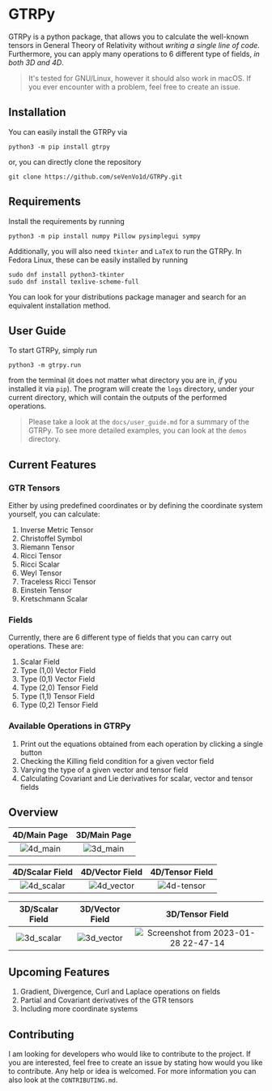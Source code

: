 # GTRPy

GTRPy is a python package, that allows you to calculate the well-known tensors in General Theory of Relativity without *writing a single line of code*. Furthermore, you can apply many operations to 6 different type of fields, *in both 3D and 4D*.

> It's tested for GNU/Linux, however it should also work in macOS. If you ever encounter with a problem, feel free to create an issue.

## Installation

You can easily install the GTRPy via

    python3 -m pip install gtrpy

or, you can directly clone the repository

    git clone https://github.com/seVenVo1d/GTRPy.git

## Requirements

Install the requirements by running

    python3 -m pip install numpy Pillow pysimplegui sympy

Additionally, you will also need `tkinter` and `LaTeX` to run the GTRPy. In Fedora Linux, these can be easily installed by running

    sudo dnf install python3-tkinter
    sudo dnf install texlive-scheme-full

You can look for your distributions package manager and search for an equivalent installation method.

## User Guide

To start GTRPy, simply run

    python3 -m gtrpy.run

from the terminal (it does not matter what directory you are in, *if* you installed it via `pip`). The program will create the `logs` directory, under your current directory, which will contain the outputs of the performed operations.

> Please take a look at the `docs/user_guide.md` for a summary of the GTRPy. To see more detailed examples, you can look at the `demos` directory.

## Current Features

### GTR Tensors

Either by using predefined coordinates or by defining the coordinate system yourself, you can calculate:

1. Inverse Metric Tensor
2. Christoffel Symbol
3. Riemann Tensor
4. Ricci Tensor
5. Ricci Scalar
6. Weyl Tensor
7. Traceless Ricci Tensor
8. Einstein Tensor
9. Kretschmann Scalar

### Fields

Currently, there are 6 different type of fields that you can carry out operations. These are:

1. Scalar Field
2. Type (1,0) Vector Field
3. Type (0,1) Vector Field
4. Type (2,0) Tensor Field
5. Type (1,1) Tensor Field
6. Type (0,2) Tensor Field

### Available Operations in GTRPy

1. Print out the equations obtained from each operation by clicking a single button
2. Checking the Killing field condition for a given vector field
3. Varying the type of a given vector and tensor field
4. Calculating Covariant and Lie derivatives for scalar, vector and tensor fields

## Overview

4D/Main Page          |  3D/Main Page
:-------------------------:|:-------------------------:
![4d_main](https://user-images.githubusercontent.com/45866787/213305163-b6470289-e167-4ffd-ab18-d592ae19011e.png) | ![3d_main](https://user-images.githubusercontent.com/45866787/213305193-9efe501f-0347-4166-a487-2cbdee3fe24c.png)

4D/Scalar Field        |  4D/Vector Field       | 4D/Tensor Field
:-------------------------:|:-------------------------:|:-------------------------:
![4d_scalar](https://user-images.githubusercontent.com/45866787/212769650-d55d3001-db4e-4c79-ada5-cfcc1d40efb3.png) | ![4d_vector](https://user-images.githubusercontent.com/45866787/212769667-082904c3-6e77-48ab-b787-8dda0aa7e0a8.png) | ![4d-tensor](https://user-images.githubusercontent.com/45866787/215287844-45bb7c97-3369-43b8-a4de-96e712216acb.png)

3D/Scalar Field        |  3D/Vector Field       | 3D/Tensor Field
:-------------------------:|:-------------------------:|:-------------------------:
![3d_scalar](https://user-images.githubusercontent.com/45866787/212769736-171c0a1f-63a2-44f4-96ab-b86bf6eeef8f.png) |![3d_vector](https://user-images.githubusercontent.com/45866787/212769750-de725b69-0a9f-460f-b451-5e03ecd758c5.png) | ![Screenshot from 2023-01-28 22-47-14](https://user-images.githubusercontent.com/45866787/215287851-73694819-fb9e-4d14-88c8-36718a5e1f1d.png)

## Upcoming Features

1. Gradient, Divergence, Curl and Laplace operations on fields
2. Partial and Covariant derivatives of the GTR tensors
3. Including more coordinate systems

## Contributing

I am looking for developers who would like to contribute to the project. If you are interested, feel free to create an issue by stating how would you like to contribute. Any help or idea is welcomed. For more information you can also look at the `CONTRIBUTING.md`.
